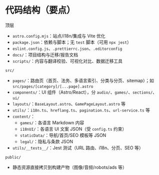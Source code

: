 # 代码结构（要点）

顶层
- `astro.config.mjs`：站点/i18n/集成与 Vite 优化
- `package.json`：依赖与脚本；无 `test` 脚本（可用 `npx jest`）
- `eslint.config.js`、`.prettierrc.json`、`.editorconfig`
- `docs/`：项目结构与迁移/报告文档
- `scripts/`：内容与翻译校验、可视化对比、数据迁移工具

`src/`
- `pages/`：路由页（首页、法务、多语言索引、分类与分页、sitemap）；如 `src/pages/[category]/[...page].astro`
- `components/`：UI 组件（Astro/React），分 `audio/`、`games/`、`sections/`、`ui/`
- `layouts/`：`BaseLayout.astro`、`GamePageLayout.astro` 等
- `utils/`：`i18n.ts`、`hreflang.ts`、`pagination.ts`、`url-service.ts` 等
- `content/`：
  - `games/`：各语言 Markdown 内容
  - `i18nUI/`：各语言 UI 文案 JSON（受 `config.ts` 约束）
  - `staticData/`：导航/首页/SEO 模板等 JSON
  - `legal/`：隐私与条款 JSON
- `utils/__tests__/`：Jest 测试（URL 路由、i18n、分页、SEO 等）

`public/`
- 静态资源直接拷贝到构建产物（图像/音频/robots/ads 等）